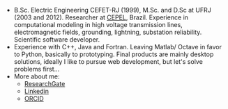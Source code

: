 - B.Sc. Electric Engineering CEFET-RJ (1999), M.Sc. and D.Sc at UFRJ (2003 and 2012). Researcher at [CEPEL](www.cepel.br/), Brazil. Experience in computational modeling in high voltage transmission lines, electromagnetic fields, grounding, lightning, substation reliability. Scientific software developer.
- Experience with C++, Java and Fortran. Leaving Matlab/ Octave in favor to Python, basically to prototyping. Final products are mainly desktop solutions, ideally I like to pursue web development, but let's solve problems first...
- More about me:
  - [ResearchGate](https://www.researchgate.net/profile/Carlos-Arruda-3)
  - [Linkedin](https://www.linkedin.com/in/carloskleberarruda/)
  - [ORCID](https://orcid.org/0000-0002-4186-3182)

<!---
carloskleber/carloskleber is a ✨ special ✨ repository because its `README.md` (this file) appears on your GitHub profile.
You can click the Preview link to take a look at your changes.
--->
